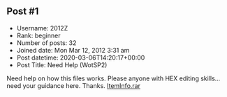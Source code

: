 ## Post #1
- Username: 2012Z
- Rank: beginner
- Number of posts: 32
- Joined date: Mon Mar 12, 2012 3:31 am
- Post datetime: 2020-03-06T14:20:17+00:00
- Post Title: Need Help (WotSP2)

Need help on how this files works. Please anyone with HEX editing skills... need your guidance here. Thanks.
[ItemInfo.rar](https://xentaxbackup.github.io/file/17635_ItemInfo.rar)
